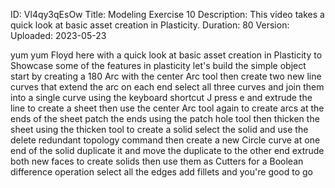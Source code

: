 ID: Vl4qy3qEsOw
Title: Modeling Exercise 10
Description: This video takes a quick look at basic asset creation in Plasticity.
Duration: 80
Version: 
Uploaded: 2023-05-23

yum yum Floyd here with a quick look at
basic asset creation in Plasticity to
Showcase some of the features in
plasticity let's build the simple object
start by creating a 180 Arc with the
center Arc tool then create two new line
curves that extend the arc on each end
select all three curves and join them
into a single curve using the keyboard
shortcut J
press e and extrude the line to create a
sheet
then use the center Arc tool again to
create arcs at the ends of the sheet
patch the ends using the patch hole tool
then thicken the sheet using the thicken
tool to create a solid
select the solid and use the delete
redundant topology command
then create a new Circle curve at one
end of the solid
duplicate it and move the duplicate to
the other end
extrude both new faces to create solids
then use them as Cutters for a Boolean
difference operation
select all the edges add fillets and
you're good to go

